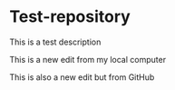# Test-repository
This is a test description

This is a new edit from my local computer

This is also a new edit but from GitHub
